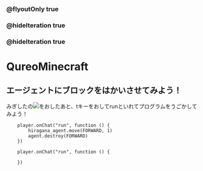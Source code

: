 ### @flyoutOnly true
### @hideIteration true
### @hideIteration true
# QureoMinecraft

## エージェントにブロックをはかいさせてみよう！

みぎしたの![](https://raw.githubusercontent.com/camp-minecraft/TechkidsCampTutorial/master/images/playbutton.png)をおしたあと、tキーをおしてrunといれてプログラムをうごかしてみよう！

```ghost
    player.onChat("run", function () {
        hiragana_agent.move(FORWARD, 1)
        agent.destroy(FORWARD)
    })
```

```template
    player.onChat("run", function () {

    })
```
